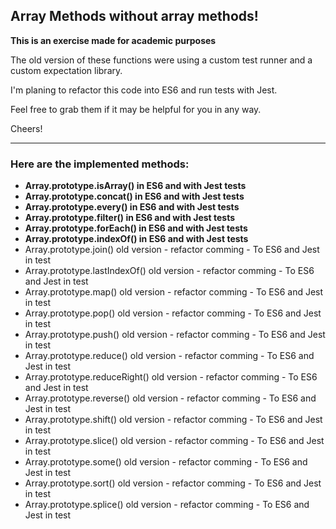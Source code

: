 ## Array Methods without array methods!

**This is an exercise made for academic purposes**

The old version of these functions were using a custom test runner and a custom expectation library.

I'm planing to refactor this code into ES6 and run tests with Jest.

Feel free to grab them if it may be helpful for you in any way.

Cheers!

---

### Here are the implemented methods:
- **Array.prototype.isArray() in ES6 and with Jest tests**
- **Array.prototype.concat() in ES6 and with Jest tests**
- **Array.prototype.every() in ES6 and with Jest tests**
- **Array.prototype.filter() in ES6 and with Jest tests**
- **Array.prototype.forEach() in ES6 and with Jest tests**
- **Array.prototype.indexOf() in ES6 and with Jest tests**
- Array.prototype.join() old version - refactor comming - To ES6 and Jest in test
- Array.prototype.lastIndexOf() old version - refactor comming - To ES6 and Jest in test
- Array.prototype.map() old version - refactor comming - To ES6 and Jest in test
- Array.prototype.pop() old version - refactor comming - To ES6 and Jest in test
- Array.prototype.push() old version - refactor comming - To ES6 and Jest in test
- Array.prototype.reduce() old version - refactor comming - To ES6 and Jest in test
- Array.prototype.reduceRight() old version - refactor comming - To ES6 and Jest in test
- Array.prototype.reverse() old version - refactor comming - To ES6 and Jest in test
- Array.prototype.shift() old version - refactor comming - To ES6 and Jest in test
- Array.prototype.slice() old version - refactor comming - To ES6 and Jest in test
- Array.prototype.some() old version - refactor comming - To ES6 and Jest in test
- Array.prototype.sort() old version - refactor comming - To ES6 and Jest in test
- Array.prototype.splice() old version - refactor comming - To ES6 and Jest in test
